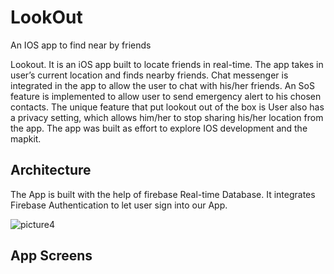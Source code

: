# LookOut
An IOS app to find near by friends 

Lookout. It is an iOS app built to locate friends in real-time. The app takes in user’s current location and finds nearby friends. Chat messenger is integrated in the app to allow the user to chat with his/her friends. An SoS feature is implemented to allow user to send emergency alert to his chosen contacts. The unique feature that put lookout out of the box is User also has a privacy setting, which allows him/her to stop sharing his/her location from the app. The app was built as effort to explore IOS development and the mapkit.

## Architecture
The App is built with the help of firebase Real-time Database. It integrates Firebase Authentication to let user sign into our App. 

![picture4](https://user-images.githubusercontent.com/20126924/27990091-7669b2de-6400-11e7-9286-cc3eca529e34.png)

## App Screens 

